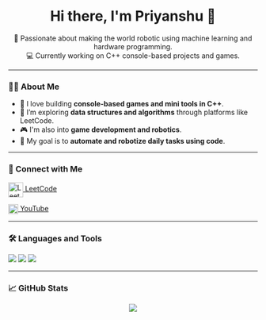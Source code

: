 <h1 align="center">Hi there, I'm Priyanshu 👋</h1>

<p align="center">
  🚀 Passionate about making the world robotic using machine learning and hardware programming.<br>
  💻 Currently working on C++ console-based projects and games.
</p>

---

### 👨‍💻 About Me

- 🔭 I love building **console-based games and mini tools in C++**.
- 🌱 I’m exploring **data structures and algorithms** through platforms like LeetCode.
- 🎮 I'm also into **game development and robotics**.
- 🎯 My goal is to **automate and robotize daily tasks using code**.

---

### 📱 Connect with Me

<p align="left">
  <a href="https://leetcode.com/u/Coder-Priyanshu/" target="_blank">
    <img align="center" src="https://upload.wikimedia.org/wikipedia/commons/1/19/LeetCode_logo_black.png" alt="LeetCode" height="30" />
    <span>LeetCode</span>
  </a>
</p>

<p align="left">
  <a href="https://www.youtube.com/@codewithpriyanshu13" target="_blank">
    <img align="center" src="https://upload.wikimedia.org/wikipedia/commons/4/42/YouTube_icon_%282013-2017%29.png" alt="YouTube" height="20" />
    <span>YouTube</span>
  </a>
</p>

---

### 🛠️ Languages and Tools

<p>
  <img src="https://img.shields.io/badge/C++-00599C?style=for-the-badge&logo=cplusplus&logoColor=white" />
  <img src="https://img.shields.io/badge/Visual%20Studio%20Code-007ACC?style=for-the-badge&logo=visual-studio-code&logoColor=white" />
  <img src="https://img.shields.io/badge/Git-F05032?style=for-the-badge&logo=git&logoColor=white" />
</p>

---

### 📈 GitHub Stats

<p align="center">
  <img src="https://github-readme-stats.vercel.app/api?username=priyanshu915&show_icons=true&theme=github_dark" />
</p>
